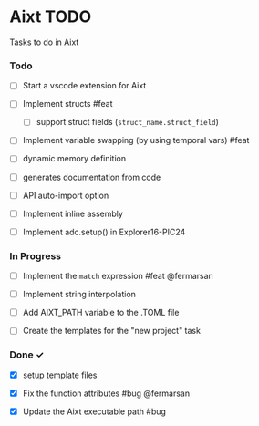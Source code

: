 # Aixt TODO

Tasks to do in Aixt 

### Todo

- [ ] Start a vscode extension for Aixt
- [ ] Implement structs #feat
    - [ ] support struct fields (`struct_name.struct_field`)
- [ ] Implement variable swapping (by using temporal vars) #feat
- [ ] dynamic memory definition
- [ ] generates documentation from code
- [ ] API auto-import option
- [ ] Implement inline assembly
- [ ] Implement adc.setup() in Explorer16-PIC24


### In Progress

- [ ] Implement the `match` expression #feat @fermarsan
- [ ] Implement string interpolation
- [ ] Add AIXT_PATH variable to the .TOML file
- [ ] Create the templates for the "new project" task
   

### Done ✓

- [x] setup template files
- [x] Fix the function attributes #bug @fermarsan
- [x] Update the Aixt executable path #bug

